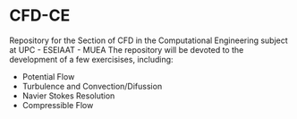 # CFD-CE
Repository for the Section of CFD in the Computational Engineering subject at UPC - ESEIAAT - MUEA
The repository will be devoted to the development of a few exercisises, including:
- Potential Flow
- Turbulence and Convection/Difussion
- Navier Stokes Resolution
- Compressible Flow
